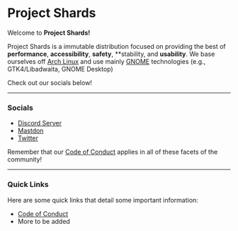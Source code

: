 # Project Shards

Welcome to **Project Shards!**

Project Shards is a immutable distribution focused on providing the best of **performance**, **accessibility**, **safety**, **stability, and **usability**. We base ourselves off [Arch Linux](https://archlinux.org) and use mainly [GNOME](https://gnome.org) technologies (e.g., GTK4/Libadwaita, GNOME Desktop)

Check out our socials below!

---

### Socials
- [Discord Server](https://discord.gg/u9McaXUq2t)
- [Mastdon](https://fosstodon.org/@shards)
- [Twitter](https://twitter.com/ProjectShards)

Remember that our [Code of Conduct](CODE_OF_CONDUCT.md) applies in all of these facets of the community!

---

### Quick Links

Here are some quick links that detail some important information:

- [Code of Conduct](CODE_OF_CONDUCT.md)
- More to be added
